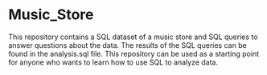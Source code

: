 # Music_Store
This repository contains a SQL dataset of a music store and SQL queries to answer questions about the data. The results of the SQL queries can be found in the analysis.sql file. This repository can be used as a starting point for anyone who wants to learn how to use SQL to analyze data.
